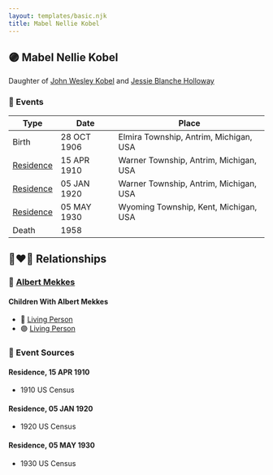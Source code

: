```yaml
---
layout: templates/basic.njk
title: Mabel Nellie Kobel
---
```

## 🟣 Mabel Nellie Kobel

Daughter of [John Wesley Kobel](/people/2/24649136) and [Jessie Blanche Holloway](/people/2/29242864)

### 📆 Events

Type | Date | Place
------ | ------ | ------
Birth | 28 OCT 1906 | Elmira Township, Antrim, Michigan, USA
[Residence](#event-1) | 15 APR 1910 | Warner Township, Antrim, Michigan, USA
[Residence](#event-2) | 05 JAN 1920 | Warner Township, Antrim, Michigan, USA
[Residence](#event-3) | 05 MAY 1930 | Wyoming Township, Kent, Michigan, USA
Death | 1958 |

## 👩‍❤️‍👨 Relationships

### 🔵 [Albert Mekkes](/people/8/86238917)

#### Children With Albert Mekkes
* 🔵 [Living Person](/people/7/73461912)
* 🟣 [Living Person](/people/5/5629368)
### 📰 Event Sources

#### <a id="event-1"></a> Residence, 15 APR 1910
* 1910 US Census

#### <a id="event-2"></a> Residence, 05 JAN 1920
* 1920 US Census

#### <a id="event-3"></a> Residence, 05 MAY 1930
* 1930 US Census
